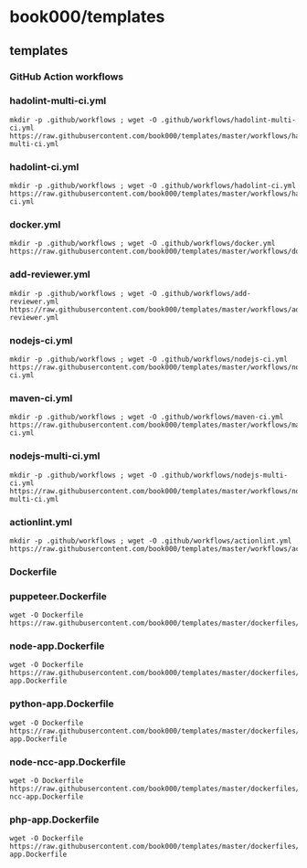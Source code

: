 # book000/templates

## templates

### GitHub Action workflows

### hadolint-multi-ci.yml

```shell
mkdir -p .github/workflows ; wget -O .github/workflows/hadolint-multi-ci.yml https://raw.githubusercontent.com/book000/templates/master/workflows/hadolint-multi-ci.yml
```

### hadolint-ci.yml

```shell
mkdir -p .github/workflows ; wget -O .github/workflows/hadolint-ci.yml https://raw.githubusercontent.com/book000/templates/master/workflows/hadolint-ci.yml
```

### docker.yml

```shell
mkdir -p .github/workflows ; wget -O .github/workflows/docker.yml https://raw.githubusercontent.com/book000/templates/master/workflows/docker.yml
```

### add-reviewer.yml

```shell
mkdir -p .github/workflows ; wget -O .github/workflows/add-reviewer.yml https://raw.githubusercontent.com/book000/templates/master/workflows/add-reviewer.yml
```

### nodejs-ci.yml

```shell
mkdir -p .github/workflows ; wget -O .github/workflows/nodejs-ci.yml https://raw.githubusercontent.com/book000/templates/master/workflows/nodejs-ci.yml
```

### maven-ci.yml

```shell
mkdir -p .github/workflows ; wget -O .github/workflows/maven-ci.yml https://raw.githubusercontent.com/book000/templates/master/workflows/maven-ci.yml
```

### nodejs-multi-ci.yml

```shell
mkdir -p .github/workflows ; wget -O .github/workflows/nodejs-multi-ci.yml https://raw.githubusercontent.com/book000/templates/master/workflows/nodejs-multi-ci.yml
```

### actionlint.yml

```shell
mkdir -p .github/workflows ; wget -O .github/workflows/actionlint.yml https://raw.githubusercontent.com/book000/templates/master/workflows/actionlint.yml
```


### Dockerfile

### puppeteer.Dockerfile

```shell
wget -O Dockerfile https://raw.githubusercontent.com/book000/templates/master/dockerfiles/dockerfiles/puppeteer.Dockerfile
```

### node-app.Dockerfile

```shell
wget -O Dockerfile https://raw.githubusercontent.com/book000/templates/master/dockerfiles/dockerfiles/node-app.Dockerfile
```

### python-app.Dockerfile

```shell
wget -O Dockerfile https://raw.githubusercontent.com/book000/templates/master/dockerfiles/dockerfiles/python-app.Dockerfile
```

### node-ncc-app.Dockerfile

```shell
wget -O Dockerfile https://raw.githubusercontent.com/book000/templates/master/dockerfiles/dockerfiles/node-ncc-app.Dockerfile
```

### php-app.Dockerfile

```shell
wget -O Dockerfile https://raw.githubusercontent.com/book000/templates/master/dockerfiles/dockerfiles/php-app.Dockerfile
```

